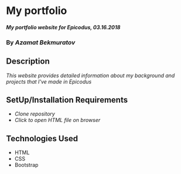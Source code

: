 # My portfolio

#### _My portfolio website for Epicodus, 03.16.2018_

### By _**Azamat Bekmuratov**_

## Description
_This website provides detailed information about my background and projects that I've made in Epicodus_

## SetUp/Installation Requirements
* _Clone repository_
* _Click to open HTML file on browser_

## Technologies Used
* HTML
* CSS
* Bootstrap
